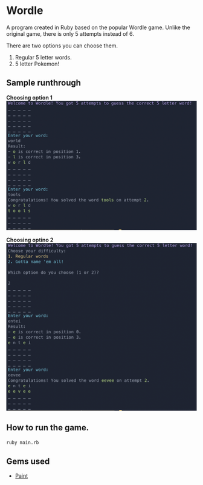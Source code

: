 # Wordle

A program created in Ruby based on the popular Wordle game. Unlike the original game, there is only 5 attempts instead of 6.

There are two options you can choose them.
1. Regular 5 letter words.
2. 5 letter Pokemon!

## Sample runthrough
**Choosing option 1**
![Sample runthrough](/assets/sample-runthrough.png)

**Choosing optino 2**
![Sample pokemon runthrough](/assets/pokemon-runthrough.png)

## How to run the game.
```bash
ruby main.rb
```

## Gems used
* [Paint](https://github.com/janlelis/paint)
